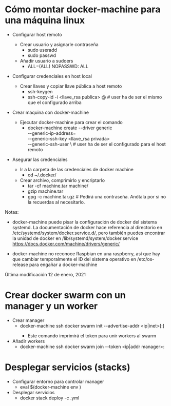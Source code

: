 # Cómo montar docker-machine para una máquina linux

- Configurar host remoto
	- Crear usuario y asignarle contraseña
		- sudo useradd <user>
		- sudo passwd <user>
	- Añadir usuario a sudoers
		- <user>	ALL=(ALL) NOPASSWD: ALL

- Configurar credenciales en host local
	- Crear llaves y copiar llave pública a host remoto
		- ssh-keygen
		- ssh-copy-id -i <llave_rsa publica> <user>@<domain> # user ha de ser el mismo que el configurado arriba

- Crear maquina con docker-machine
	- Ejecutar docker-machine para crear el comando
		- docker-machine create --driver generic \
			--generic-ip-address=<ip or domain> \
			--generic-ssh-key <llave_rsa privada> \
			--generic-ssh-user <user> \		     # user ha de ser el configurado para el host remoto
			<machine>

- Asegurar las credenciales
	- Ir a la carpeta de las credenciales de docker machine
		- cd ~/.docker/
	- Crear archivo, comprimirlo y encriptarlo
		- tar -cf machine.tar machine/
		- gzip machine.tar
		- gpg -c machine.tar.gz 		# Pedirá una contraseña. Anótala por si no la recuerdas al necesitarlo.

Notas:

- docker-machine puede pisar la configuración de docker del sistema systemd.
La documentación de docker hace referencia al directorio en /etc/systemd/system/docker.service.d/,
pero también puedes encontrar la unidad de docker en /lib/systemd/system/docker.service
https://docs.docker.com/machine/drivers/generic/

- docker-machine no reconoce Raspbian en una raspberry, así que hay que cambiar temporalmente el ID del sistema operativo en /etc/os-release para engañar a docker-machine

Última modificación 12 de enero, 2021

# Crear docker swarm con un manager y un worker
- Crear manager
	- docker-machine ssh <manager-machine> docker swarm init --advertise-addr <ip|inet>[:<port>]
		- Este comando imprimirá el token para unir workers al swarm
- Añadir workers
	- docker-machine ssh <worker-machine> docker swarm join --token <token-paso-anterior> <ip|addr manager>:<port>

# Desplegar servicios (stacks)
- Configurar entorno para controlar manager
	- eval $(docker-machine env <manager-machine>)
- Desplegar servicios
	- docker stack deploy -c <stack-configuration>.yml <stack-name>